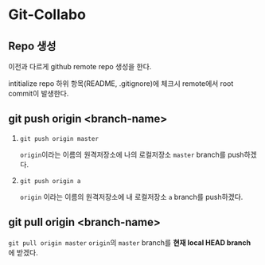 # Git-Collabo

## Repo 생성
이전과 다르게 github remote repo 생성을 한다.

intitialize repo 하위 항목(README, .gitignore)에 체크시 remote에서 root commit이 발생한다. 

## git push origin \<branch-name>
1. `git push origin master` 

    `origin`이라는 이름의 원격저장소에 나의 로컬저장소 `master` branch를 push하겠다.

2. `git push origin a` 

    `origin` 이라는 이름의 원격저장소에 내 로컬저장소 `a` branch를 push하겠다.

## git pull origin \<branch-name>

`git pull origin master` 
    `origin`의 `master` branch를  **현재 local HEAD branch** 에 받겠다. 

